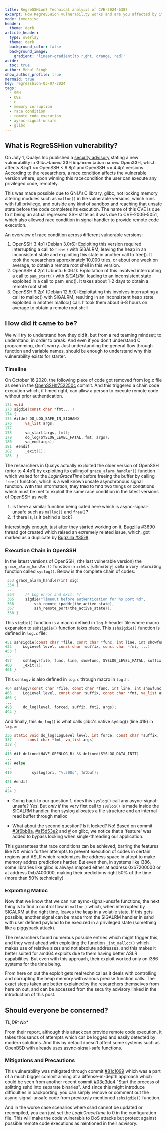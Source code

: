 ```yaml
---
title: RegreSSHion? Technical analysis of CVE-2024-6387
excerpt: How RegreSSHion vulnerability works and are you affected by it?
mode: immersive
header:
  theme: dark
article_header:
  type: overlay
  theme: dark
  background_color: false
  background_image: 
    gradient: 'linear-gradient(to right, orange, red)'
aside:
  toc: true
author: Mehul Singh
show_author_profile: true
mermaid: true
key: regresshion-03-07-2024
tags: 
  - SSH
  - CVE
  - c
  - memory corruption
  - race condition
  - remote code execution
  - aysnc-signal-unsafe
  - glibc
---
```


## What is RegreSSHion vulnerability?

On July 1, Qualys Inc published a [security advisory](https://www.qualys.com/2024/07/01/cve-2024-6387/regresshion.txt) stating a new vulnerability in Glibc-based SSH implementation named OpenSSH, which affects 8.5p1 <= OpenSSH < 9.8p1 and OpenSSH <= 4.4p1 versions. According to the researchers, a race condition affects the vulnerable version where, upon winning this race condition the user can execute any privileged code, remotely.

This was made possible due to GNU's C library, glibc, not locking memory altering modules such as `malloc()` in the vulnerable versions, which runs with full privilege, and outside any kind of sandbox and reaching that unsafe state before the code completes its execution. The name of this CVE is due to it being an actual regressed SSH state as it was due to CVE-2006-5051, which also allowed race condition in signal handler to provide remote code execution.

An overview of race condition across different vulnerable versions:
1. OpenSSH 3.4p1 (Debian 3.0r6): Exploiting this version required interrupting a call to `free()` with SIGALRM, leaving the heap in an inconsistent state and exploiting this state in another call to free(). It took the researchers approximately 10,000 tries, or about one week on average, to obtain a remote root shell in this version.
2. OpenSSH 4.2p1 (Ubuntu 6.06.1): Exploitation of this involved interrupting a call to `pam_start()` with _SIGALRM_, leading to an inconsistent state exploited in a call to pam_end(). It takes about 1-2 days to obtain a remote root shell
3. OpenSSH 9.2p1 (Debian 12.5.0): Exploitating this involves interrupting a call to malloc() with SIGALRM, resulting in an inconsistent heap state exploited in another malloc() call. It took them about 6-8 hours on average to obtain a remote root shell

## How did it came to be?

We will try to understand how they did it, but from a red teaming mindset; to understand, in order to break. And even if you don't understand C programming, don't worry. Just understanding the general flow through function and variable names, should be enough to understand why this vulnerability exists for starter.

### Timeline

On October 16 2020, the following piece of code got removed from log.c file as seen in the [OpenSSH#752250c](https://github.com/openssh/openssh-portable/commit/752250caabda3dd24635503c4cd689b32a650794) commit. And this triggered a chain code execution which, if timed right, can allow a person to execute remote code without prior authentication.

```c
172 void 
173 sigdie(const char *fmt,...)
174 {
175 #ifdef DO_LOG_SAFE_IN_SIGHAND
176      va_list args;
177
178      va_start(args, fmt);
179      do_log(SYSLOG_LEVEL_FATAL, fmt, args);
180      va_end(args);
181  #endif
182      _exit(1);
183  }
```

The researchers in Qualys actually exploited the older version of OpenSSH (prior to 4.4p1) by exploiting its calling of `grace_alarm_handler()` function which waited for the _LoginGraceTime_ before freeing the buffer by calling `free()` function, which is a well known unsafe asynchronous signal function. With this information, they tried to find two things or conditions which must be met to exploit the same race condition in the latest versions of OpenSSH as well:
1. Is there a similar function being called here which is async-signal-unsafe such as `malloc()` and `free()`?
2. If there is, is it behind a lock?

Interestingly enough, just after they started working on it, [Bugzilla #3690](https://bugzilla.mindrot.org/show_bug.cgi?id=3690) thread got created which raised an extremely related issue, which, got marked as a duplicate by [Bugzilla #3598](https://bugzilla.mindrot.org/show_bug.cgi?id=3598)

### Execution Chain in OpenSSH


In the latest versions of OpenSSH, (the last vulnerable version) the `grace_alarm_handler()` function in `sshd.c` [ultimately] calls a very interesting function called `syslog()`. Below is the complete chain of codes:

```c
 353 grace_alarm_handler(int sig)
 354 {
 ... 
 364     /* Log error and exit. */
 365     sigdie("Timeout before authentication for %s port %d",
 366         ssh_remote_ipaddr(the_active_state),
 367         ssh_remote_port(the_active_state));
 368 }
```

This `sigdie()` function is a macro defined in `log.h` header file where macro expansion to `sshsigdie()` function takes place. This `sshsigdie()` function is defined in `log.c` file:

```c
451 sshsigdie(const char *file, const char *func, int line, int showfunc,
452     LogLevel level, const char *suffix, const char *fmt, ...)
453 {
...
457     sshlogv(file, func, line, showfunc, SYSLOG_LEVEL_FATAL, suffix, fmt, args);
460     _exit(1);
461 }
```

This `sshlogv` is also defined in `log.c` through macro in `log.h`:

```c
464 sshlogv(const char *file, const char *func, int line, int showfunc,
465     LogLevel level, const char *suffix, const char *fmt, va_list args)
466 {
... 
493     do_log(level, forced, suffix, fmt2, args);
494 }
```

And finally, this `do_log()` is what calls glibc's native syslog() (line 419) in `log.c`:

```c
336 static void do_log(LogLevel level, int force, const char *suffix,
337       const char *fmt, va_list args)
338 {
...
413 #if defined(HAVE_OPENLOG_R) && defined(SYSLOG_DATA_INIT)
...
417 #else
...
419         syslog(pri, "%.500s", fmtbuf);
...
421 #endif
...
424 }
```

* Going back to our question 1, does this `syslog()` call any async-signal-unsafe? Yes! But *only if* the very first call to `syslog()` is made inside the SIGALRM handler, then syslog allocates a file structure and an internal read buffer through malloc

* What about the second question? Is it locked? No! Based on commit [#3f6bb8a](https://sourceware.org/git/?p=glibc.git;a=commit;h=3f6bb8a32e5f5efd78ac08c41e623651cc242a89), [#a15d53e2](https://sourceware.org/git/?p=glibc.git;a=commit;h=a15d53e2de4c7d83bda251469d92a3c7b49a90db) and [#](https://sourceware.org/git/?p=glibc.git;a=commit;h=905a7725e9157ea522d8ab97b4c8b96aeb23df54) on glibc, we notice that a 'feature' was added to bypass locking when single-threading our application.

This guarantees that race conditions can be achieved, barring the features like NX which further attempts to prevent execution of codes in certain regions and ASLR which randomizes the address space in attept to make memory addres predictions harder. But even then, in systems like i386, some libraries like glibc is always mapped either at address 0xb7200000 or at address 0xb7400000, making their predictions right 50% of the time (more than 50% technically)

### Exploiting Malloc

Now that we know that we can run aysnc-signal-unsafe functions, the next thing is to find a control flow in `malloc()` which, when interrupted by SIGALRM at the right time, leaves the heap in a volatile state. If this gets possible, another signal can be made from the SIGALRM handler in sshd with user defined payload to be executed in a privileged state (something like a piggyback attack).

The researchers found numerous possible entries which might trigger this, and they went ahead with exploiting the function `_int_malloc()` which makes use of relative sizes and not absolute addresses, and this makes it better suited for amd64 exploits due to them having better ASLR capabilities. But even with this approach, their exploit worked only on i386 systems for the time being. 

From here on out the exploit gets real technical as it deals with controlling and corrupting the heap memory with various precise function calls. The exact steps taken are better explained by the researchers themselves from here on out, and can be accessed from the security advisory linked in the introduction of this post. 



## Should everyone be concerned? 

*TL;DR: No\**

From their report, although this attack can provide remote code execution, it takes thousands of attempts which can be logged and easily detected by modern solutions. And this by default doesn't affect some systems such as OpenBSD with already uses async-signal-safe functions.

### Mitigations and Precautions

This vulnerability was mitigated through commit [#81c1099](https://github.com/openssh/openssh-portable/commit/81c1099d22b81ebfd20a334ce986c4f753b0db29) which was a part of a much bigger commit aiming at a diffense-in-depth approach which could be seen from another recent commit [#03e3de4]() "Start the process of splitting sshd into separate binaries". And since this might introduce difficulties in backporting, you can simply remove or comment out the async-signal-unsafe code from previously mentioned `sshsigdie()` function.

And in the worse case scenarios where sshd cannot be updated or recompiled, you can just set the _LoginGraceTime_ to 0 in the configuration file. This will make the code vulnerable to DoS attacks but protect against possible remote code executions as mentioned in their advisory.

